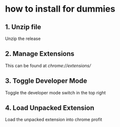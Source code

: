 # how to install for dummies

## 1. Unzip file
Unzip the release
## 2. Manage Extensions
This can be found at *chrome://extensions/*
## 3. Toggle Developer Mode
Toggle the developer mode switch in the top right
## 4. Load Unpacked Extension
Load the unpacked extension into chrome
profit

